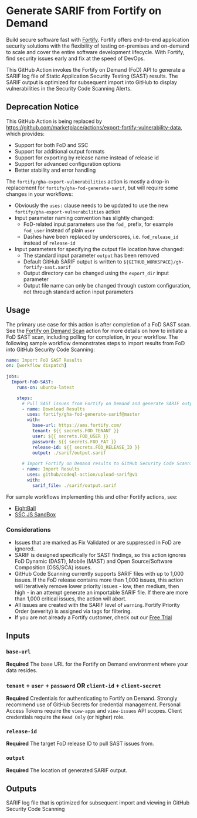 # Generate SARIF from Fortify on Demand

Build secure software fast with [Fortify](https://www.microfocus.com/en-us/solutions/application-security). Fortify offers end-to-end application security solutions with the flexibility of testing on-premises and on-demand to scale and cover the entire software development lifecycle.  With Fortify, find security issues early and fix at the speed of DevOps. 

This GitHub Action invokes the Fortify on Demand (FoD) API to generate a SARIF log file of Static Application Security Testing (SAST) results. The SARIF output is optimized for subsequent import into GitHub to display vulnerabilities in the Security Code Scanning Alerts.

## Deprecation Notice

This GitHub Action is being replaced by https://github.com/marketplace/actions/export-fortify-vulnerability-data, which provides:

* Support for both FoD and SSC
* Support for additional output formats
* Support for exporting by release name instead of release id
* Support for advanced configuration options
* Better stability and error handling

The `fortify/gha-export-vulnerabilities` action is mostly a drop-in replacement for `fortify/gha-fod-generate-sarif`, but will require some changes in your workflows:

* Obviously the `uses:` clause needs to be updated to use the new `fortify/gha-export-vulnerabilities` action
* Input parameter naming convention has slightly changed:
    * FoD-related input parameters use the `fod_` prefix, for example `fod_user` instead of plain `user`
    * Dashes have been replaced by underscores, i.e. `fod_release_id` instead of `release-id`
* Input parameters for specifying the output file location have changed:
    * The standard input parameter `output` has been removed
	* Default GitHub SARIF output is written to `${GITHUB_WORKSPACE}/gh-fortify-sast.sarif`
	* Output directory can be changed using the `export_dir` input parameter
	* Output file name can only be changed through custom configuration, not through standard action input parameters

## Usage

The primary use case for this action is after completion of a FoD SAST scan. See the [Fortify on Demand Scan](https://github.com/marketplace/actions/fortify-on-demand-scan) action for more details on how to initiate a FoD SAST scan, including polling for completion, in your workflow. The following sample workflow demonstrates steps to import results from FoD into GitHub Security Code Scanning:

```yaml
name: Import FoD SAST Results
on: [workflow dispatch]
      
jobs:                                                  
  Import-FoD-SAST:
    runs-on: ubuntu-latest

    steps:
      # Pull SAST issues from Fortify on Demand and generate SARIF output
      - name: Download Results
        uses: fortify/gha-fod-generate-sarif@master
        with:
          base-url: https://ams.fortify.com/
          tenant: ${{ secrets.FOD_TENANT }}
          user: ${{ secrets.FOD_USER }}
          password: ${{ secrets.FOD_PAT }}
          release-id: ${{ secrets.FOD_RELEASE_ID }}
          output: ./sarif/output.sarif
      
      # Import Fortify on Demand results to GitHub Security Code Scanning
      - name: Import Results
        uses: github/codeql-action/upload-sarif@v1
        with:
          sarif_file: ./sarif/output.sarif

```

For sample workflows implementing this and other Fortify actions, see:
  * [EightBall](https://github.com/fortify/gha-sample-workflows-eightball/tree/master/.github/workflows)
  * [SSC JS SandBox](https://github.com/fortify/gha-sample-workflows-ssc-js-sandbox/tree/master/.github/workflows)

### Considerations

* Issues that are marked as Fix Validated or are suppressed in FoD are ignored.
* SARIF is designed specifically for SAST findings, so this action ignores FoD Dynamic (DAST), Mobile (MAST) and Open Source/Software Composition (OSS/SCA) issues.
* GitHub Code Scanning currently supports SARIF files with up to 1,000 issues. If the FoD release contains more than 1,000 issues, this action will iteratively remove lower priority issues - low, then medium, then high - in an attempt generate an importable SARIF file.  If there are more than 1,000 critical issues, the action will abort.
* All issues are created with the SARIF level of `warning`. Fortify Priority Order (severity) is assigned via tags for filtering.
* If you are not already a Fortify customer, check out our [Free Trial](https://www.microfocus.com/en-us/products/application-security-testing/free-trial)


## Inputs

### `base-url`
**Required** The base URL for the Fortify on Demand environment where your data resides.

### `tenant` + `user` + `password` OR `client-id` + `client-secret`
**Required** Credentials for authenticating to Fortify on Demand. Strongly recommend use of GitHub Secrets for credential management.  Personal Access Tokens require the `view-apps` and  `view-issues` API scopes.  Client credentials require the `Read Only` (or higher) role.

### `release-id`
**Required** The target FoD release ID to pull SAST issues from.

### `output`
**Required** The location of generated SARIF output.

## Outputs
SARIF log file that is optimized for subsequent import and viewing in GitHub Security Code Scanning
